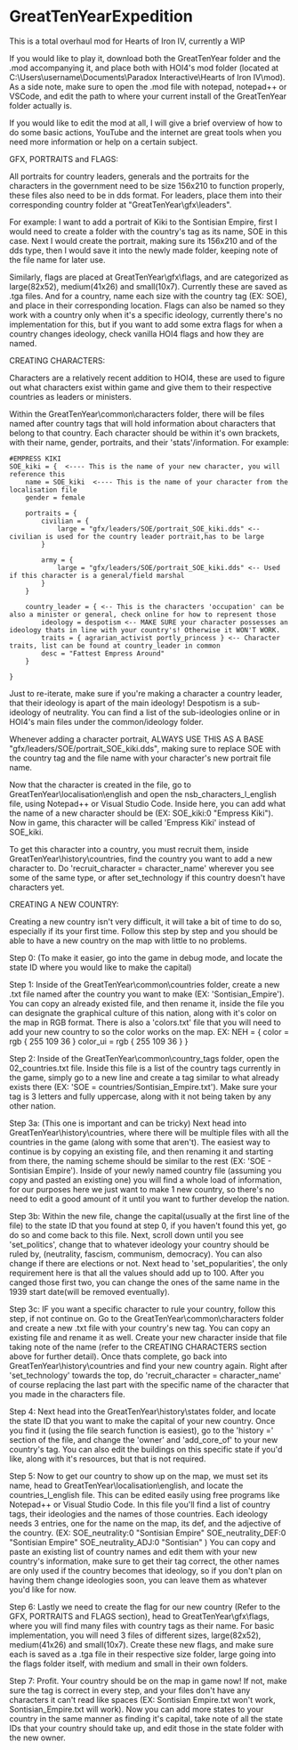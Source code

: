 # GreatTenYearExpedition
This is a total overhaul mod for Hearts of Iron IV, currently a WIP

If you would like to play it, download both the GreatTenYear folder and the .mod accompanying it, and place both with HOI4's mod folder 
(located at C:\Users\username\Documents\Paradox Interactive\Hearts of Iron IV\mod). As a side note, make sure to open the .mod file with notepad, notepad++ or VSCode, and edit the path to where your current
install of the GreatTenYear folder actually is.

If you would like to edit the mod at all, I will give a brief overview of how to do some basic actions, YouTube and the internet are great tools when you need more
information or help on a certain subject.

GFX, PORTRAITS and FLAGS:

All portraits for country leaders, generals and the portraits for the characters in the government need to be size 156x210 to function properly, these files also 
need to be in dds format. For leaders, place them into their corresponding country folder at "GreatTenYear\gfx\leaders". 

For example: I want to add a portrait of Kiki to the Sontisian Empire, first I would need to create a folder with the country's tag as its name, SOE in this case.
Next I would create the portrait, making sure its 156x210 and of the dds type, then I would save it into the newly made folder, keeping note of the file name for
later use.

Similarly, flags are placed at GreatTenYear\gfx\flags, and are categorized as large(82x52), medium(41x26) and small(10x7). Currently these are saved as .tga files.
And for a country, name each size with the country tag (EX: SOE), and place in their corresponding location. 
Flags can also be named so they work with a country only when it's a specific ideology, currently there's no implementation for this, but if you want to add some 
extra flags for when a country changes ideology, check vanilla HOI4 flags and how they are named.

CREATING CHARACTERS:

Characters are a relatively recent addition to HOI4, these are used to figure out what characters exist within game and give them to their respective countries as leaders or ministers.

Within the GreatTenYear\common\characters folder, there will be files named after country tags that will hold information about characters that belong to that country. Each character should be within it's own brackets, with their name, gender, portraits, and their 'stats'/information.
For example:

	#EMPRESS KIKI
	SOE_kiki = {  <---- This is the name of your new character, you will reference this
		name = SOE_kiki  <---- This is the name of your character from the localisation file
		gender = female

		portraits = {
			civilian = {
				large = "gfx/leaders/SOE/portrait_SOE_kiki.dds" <-- civilian is used for the country leader portrait,has to be large
			}
			
			army = {
				large = "gfx/leaders/SOE/portrait_SOE_kiki.dds" <-- Used if this character is a general/field marshal
			}
		}

		country_leader = { <-- This is the characters 'occupation' can be also a minister or general, check online for how to represent those
            ideology = despotism <-- MAKE SURE your character possesses an ideology thats in line with your country's! Otherwise it WON'T WORK.
            traits = { agrarian_activist portly_princess } <-- Character traits, list can be found at country_leader in common
            desc = "Fattest Empress Around"
        }

	}

Just to re-iterate, make sure if you're making a character a country leader, that their ideology is apart of the main ideology! Despotism is a sub-ideology of neutrality. You can find a list of the sub-ideologies online or in HOI4's main
files under the common/ideology folder.

Whenever adding a character portrait, ALWAYS USE THIS AS A BASE "gfx/leaders/SOE/portrait_SOE_kiki.dds", making sure to replace SOE with the country tag and the file name with your character's new portrait file name.

Now that the character is created in the file, go to GreatTenYear\localisation\english and open the
nsb_characters_l_english file, using Notepad++ or Visual Studio Code. Inside here, you can add what the name of a new 
character should be (EX: SOE_kiki:0 "Empress Kiki"). Now in game, this character will be called 'Empress Kiki' instead of
SOE_kiki.

To get this character into a country, you must recruit them, inside GreatTenYear\history\countries, find the country you want to add a new character to. Do 'recruit_character = character_name' wherever you see some of the same type, or after set_technology if this country doesn't have characters yet.
 

CREATING A NEW COUNTRY:

Creating a new country isn't very difficult, it will take a bit of time to do so, especially if its your first time. Follow this step by step and you should be able to
have a new country on the map with little to no problems. 

Step 0: (To make it easier, go into the game in debug mode, and locate the state ID where you would like to make the capital)

Step 1: Inside of the GreatTenYear\common\countries folder, create a new .txt file named after the country you want to make (EX: 'Sontisian_Empire'). You can copy an
already existed file, and then rename it, inside the file you can designate the graphical culture of this nation, along with it's color on the map in RGB format. There is also a 'colors.txt'
file that you will need to add your new country to so the color works on the map.
EX:
NEH = {
	color = rgb { 255 109 36 }
	color_ui = rgb { 255 109 36 }
}

Step 2: Inside of the GreatTenYear\common\country_tags folder, open the 02_countries.txt file. Inside this file is a list of the country tags currently in the game,
simply go to a new line and create a tag similar to what already exists there (EX: 'SOE = countries/Sontisian_Empire.txt'). Make sure your tag is 3 letters and fully
uppercase, along with it not being taken by any other nation.

Step 3a: (This one is important and can be tricky) Next head into GreatTenYear\history\countries, where there will be multiple files with all the countries in the game (along with some that aren't). The easiest way to continue is by copying an existing file, and then renaming it and starting from there, the naming scheme should be similar to the rest (EX: 'SOE - Sontisian Empire'). Inside of your newly named country file (assuming you copy and pasted an existing one) you will find a whole load of information, for our purposes here we just want to make 1 new country, so there's no need to edit a good amount of it until you want to further develop the nation.

Step 3b: Within the new file, change the capital(usually at the first line of the file) to the state ID that you found at step 0, if you haven't found this yet, go
do so and come back to this file. Next, scroll down until you see 'set_politics', change that to whatever ideology your country should be ruled by, (neutrality, 
fascism, communism, democracy). You can also change if there are elections or not. Next head to 'set_popularities', the only requirement here is that all the values
should add up to 100. After you canged those first two, you can change the ones of the same name in the 1939 start date(will be removed eventually).

Step 3c: IF you want a specific character to rule your country, follow this step, if not continue on. Go to the GreatTenYear\common\characters folder and create a new .txt file with your country's new tag. You can copy an existing file and rename it as well. Create your new character inside that file taking note of the name (refer to the CREATING CHARACTERS section above for further detail). Once thats complete, go back into GreatTenYear\history\countries and find your new country again. Right after 'set_technology' towards the top, do 'recruit_character = character_name' of course replacing the last part with the specific name of the character that you made in the characters file.

Step 4: Next head into the GreatTenYear\history\states folder, and locate the state ID that you want to make the capital of your new country. Once you find it
(using the file search function is easiest), go to the 'history =' section of the file, and change the 'owner' and 'add_core_of' to your new country's tag. You can
also edit the buildings on this specific state if you'd like, along with it's resources, but that is not required.

Step 5: Now to get our country to show up on the map, we must set its name, head to GreatTenYear\localisation\english, and locate the countries_l_english file. This can be edited easily using free programs like Notepad++ or Visual Studio Code. In this file you'll find a list of country tags, their ideologies and the names of
those countries. Each ideology needs 3 entries, one for the name on the map, its def, and the adjective of the country. 
(EX: 
SOE_neutrality:0 "Sontisian Empire"
SOE_neutrality_DEF:0 "Sontisian Empire"
SOE_neutrality_ADJ:0 "Sontisian" )
You can copy and paste an existing list of country names and edit them with your new country's information, make sure to get their tag correct, the other names are only used if the country becomes that ideology, so if you don't plan on having them change ideologies soon, you can leave them as whatever you'd like for now.

Step 6: Lastly we need to create the flag for our new country (Refer to the GFX, PORTRAITS and FLAGS section), head to GreatTenYear\gfx\flags, where you will find
many files with country tags as their name. For basic implementation, you will need 3 files of different sizes, large(82x52), medium(41x26) and small(10x7). Create
these new flags, and make sure each is saved as a .tga file in their respective size folder, large going into the flags folder itself, with medium and small in their 
own folders.

Step 7: Profit. Your country should be on the map in game now! If not, make sure the tag is correct in every step, and your files don't have any characters it can't
read like spaces (EX: Sontisian Empire.txt won't work, Sontisian_Empire.txt will work). Now you can add more states to your country in the same manner as finding
it's capital, take note of all the state IDs that your country should take up, and edit those in the state folder with the new owner.
